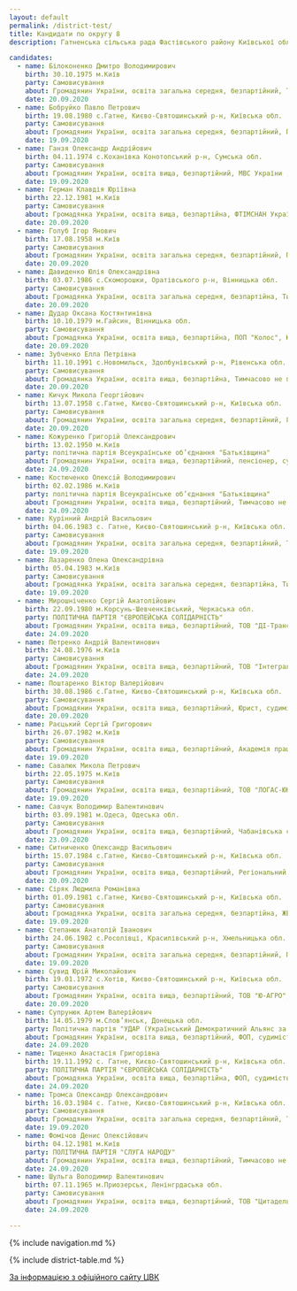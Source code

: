 ```yaml
---
layout: default
permalink: /district-test/
title: Кандидати по округу 8
description: Гатненська сільська рада Фастівського району Київської області

candidates:
  - name: Білоконенко Дмитро Володимирович
    birth: 30.10.1975 м.Київ 
    party: Самовисування 
    about: Громадянин України, освіта загальна середня, безпартійний, Тимчасово не пряцює, судимість відсутня 
    date: 20.09.2020 
  - name: Бобруйко Павло Петрович
    birth: 19.08.1980 с.Гатне, Києво-Святошинський р-н, Київська обл. 
    party: Самовисування 
    about: Громадянин України, освіта загальна середня, безпартійний, ПП, судимість відсутня 
    date: 19.09.2020 
  - name: Ганзя Олександр Андрійович
    birth: 04.11.1974 с.Коханівка Конотопський р-н, Сумська обл. 
    party: Самовисування 
    about: Громадянин України, освіта вища, безпартійний, МВС України , ГУНП Київсбкої обл., Інспетор сектору реагування патрульної поліції, судимість відсутня 
    date: 19.09.2020 
  - name: Герман Клавдія Юріївна
    birth: 22.12.1981 м.Київ 
    party: Самовисування 
    about: Громадянка України, освіта вища, безпартійна, ФТІМСНАН Україна, Науковий співробітник, судимість відсутня 
    date: 20.09.2020 
  - name: Голуб Ігор Янович
    birth: 17.08.1958 м.Київ 
    party: Самовисування 
    about: Громадянин України, освіта загальна середня, безпартійний, ПП, судимість відсутня 
    date: 20.09.2020 
  - name: Давиденко Юлія Олександрівна
    birth: 03.07.1986 с.Скоморошки, Оратівського р-н, Вінницька обл. 
    party: Самовисування 
    about: Громадянка України, освіта загальна середня, безпартійна, Тимчасово не працює, судимість відсутня 
    date: 20.09.2020 
  - name: Дудар Оксана Костянтинівна
    birth: 10.10.1979 м.Гайсин, Вінницька обл. 
    party: Самовисування 
    about: Громадянка України, освіта вища, безпартійна, ПОП "Колос", Юрист, судимість відсутня 
    date: 20.09.2020 
  - name: Зубченко Елла Петрівна
    birth: 11.10.1991 с.Новомильск, Здолбунівський р-н, Рівенська обл. 
    party: Самовисування 
    about: Громадянка України, освіта вища, безпартійна, Тимчасово не пряцює, судимість відсутня 
    date: 20.09.2020 
  - name: Кичук Микола Георгійович
    birth: 13.07.1958 с.Гатне, Києво-Святошинський р-н, Київська обл. 
    party: Самовисування 
    about: Громадянин України, освіта загальна середня, безпартійний, Гатненьска сільська рада, працівник благоустрою, судимість відсутня 
    date: 20.09.2020 
  - name: Кожуренко Григорій Олександрович
    birth: 13.02.1950 м.Київ 
    party: політична партія Всеукраїнське об’єднання "Батьківщина" 
    about: Громадянин України, освіта вища, безпартійний, пенсіонер, судимість відсутня 
    date: 24.09.2020 
  - name: Костюченко Олексій Володимирович
    birth: 02.02.1986 м.Київ 
    party: політична партія Всеукраїнське об’єднання "Батьківщина" 
    about: Громадянин України, освіта вища, безпартійний, Тимчасово не пряцює, судимість відсутня 
    date: 24.09.2020 
  - name: Курінний Андрій Васильович
    birth: 04.06.1983 с. Гатне, Києво-Святошинський р-н, Київська обл. 
    party: Самовисування 
    about: Громадянин України, освіта загальна середня, безпартійний, ТОВ "АВТО ГАЗ ГЛОБАЛ ТРЕЙД", Комплетувальник, судимість відсутня 
    date: 19.09.2020 
  - name: Лазаренко Олена Олександрівна
    birth: 05.04.1983 м.Київ 
    party: Самовисування 
    about: Громадянка України, освіта загальна середня, безпартійна, Тимчасово не пряцює, судимість відсутня 
    date: 19.09.2020 
  - name: Мирошніченко Сергій Анатолійович
    birth: 22.09.1980 м.Корсунь-Шевченківський, Черкаська обл. 
    party: ПОЛІТИЧНА ПАРТІЯ "ЄВРОПЕЙСЬКА СОЛІДАРНІСТЬ" 
    about: Громадянин України, освіта вища, безпартійний, ТОВ "ДІ-Транс", торговий представник, судимість відсутня 
    date: 24.09.2020 
  - name: Петренко Андрій Валентинович
    birth: 24.08.1976 м.Київ 
    party: Самовисування 
    about: Громадянин України, освіта вища, безпартійний, ТОВ "Інтеграл-Буд", Керівник, судимість відсутня 
    date: 24.09.2020 
  - name: Поштаренко Віктор Валерійович
    birth: 30.08.1986 с.Гатне, Києво-Святошинський р-н, Київська обл. 
    party: Самовисування 
    about: Громадянин України, освіта вища, безпартійний, Юрист, судимість відсутня 
    date: 20.09.2020 
  - name: Раєцький Сергій Григорович
    birth: 26.07.1982 м.Київ 
    party: Самовисування 
    about: Громадянин України, освіта вища, безпартійний, Академія праці соціальних відносин та туризму, Доцент, судимість відсутня 
    date: 19.09.2020 
  - name: Савалюк Микола Петрович
    birth: 22.05.1975 м.Київ 
    party: Самовисування 
    about: Громадянин України, освіта вища, безпартійний, ТОВ "ЛОГАС-ЮКРЕЇН", Директор, судимість відсутня 
    date: 19.09.2020 
  - name: Савчук Володимир Валентинович
    birth: 03.09.1981 м.Одеса, Одеська обл. 
    party: Самовисування 
    about: Громадянин України, освіта вища, безпартійний, Чабанівська селищна рада, Старший Інспектор з благоустрою, судимість відсутня 
    date: 23.09.2020 
  - name: Ситниченко Олександр Васильович
    birth: 15.07.1984 с.Гатне, Києво-Святошинський р-н, Київська обл. 
    party: Самовисування 
    about: Громадянин України, освіта вища, безпартійний, Регіональний сервісний центр ГСЦ ,МВС Київської області, Заступник Начальника, судимість відсутня 
    date: 20.09.2020 
  - name: Сіряк Людмила Романівна
    birth: 01.09.1981 с.Гатне, Києво-Святошинський р-н, Київська обл. 
    party: Самовисування 
    about: Громадянка України, освіта загальна середня, безпартійна, ЖЕД 2 Вишневе, Двірник, судимість відсутня 
    date: 19.09.2020 
  - name: Степанюк Анатолій Іванович
    birth: 24.06.1982 с.Росолівці, Красилівський р-н, Хмельницька обл. 
    party: Самовисування 
    about: Громадянин України, освіта загальна середня, безпартійний, ПП, судимість відсутня 
    date: 19.09.2020 
  - name: Сувид Юрій Миколайович
    birth: 19.01.1972 с.Хотів, Києво-Святошинський р-н, Київська обл. 
    party: Самовисування 
    about: Громадянин України, освіта вища, безпартійний, ТОВ "Ю-АГРО", Головний Інженер, судимість відсутня 
    date: 20.09.2020 
  - name: Супрунюк Артем Валерійович
    birth: 14.05.1979 м.Слов’янськ, Донецька обл. 
    party: Політична партія "УДАР (Український Демократичний Альянс за Реформи) Віталія Кличка" 
    about: Громадянин України, освіта вища, безпартійний, ФОП, судимість відсутня 
    date: 24.09.2020 
  - name: Тищенко Анастасія Григорівна
    birth: 19.11.1992 с. Гатне, Києво-Святошинський р-н, Київська обл. 
    party: ПОЛІТИЧНА ПАРТІЯ "ЄВРОПЕЙСЬКА СОЛІДАРНІСТЬ" 
    about: Громадянка України, освіта вища, безпартійна, ФОП, судимість відсутня 
    date: 24.09.2020 
  - name: Тромса Олександр Олександрович
    birth: 16.03.1984 с. Гатне, Києво-Святошинський р-н, Київська обл. 
    party: Самовисування 
    about: Громадянин України, освіта загальна середня, безпартійний, Тимчасово не пряцює, судимість відсутня 
    date: 19.09.2020 
  - name: Фомічов Денис Олексійович
    birth: 04.12.1981 м.Київ 
    party: ПОЛІТИЧНА ПАРТІЯ "СЛУГА НАРОДУ" 
    about: Громадянин України, освіта вища, безпартійний, Тимчасово не пряцює, судимість відсутня 
    date: 24.09.2020 
  - name: Шульга Володимир Валентинович
    birth: 07.11.1965 м.Приозерськ, Ленінгрдаська обл. 
    party: Самовисування 
    about: Громадянин України, освіта вища, безпартійний, ТОВ "Цитадель Варта", Директор, судимість відсутня 
    date: 24.09.2020 

---
```


{% include navigation.md %}

{% include district-table.md %}


[За інформацією з офіційного сайту ЦВК](https://www.cvk.gov.ua/pls/vm2020/pvm160pt001f01=695pid102=64341rej=0.html)

